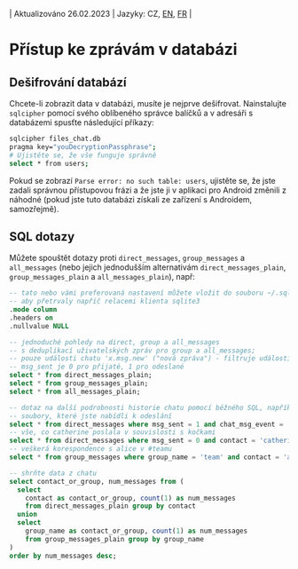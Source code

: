 | Aktualizováno 26.02.2023 | Jazyky: CZ, [EN](/docs/SQL.md), [FR](/docs/lang/fr/SQL.md) |

# Přístup ke zprávám v databázi

## Dešifrování databází

Chcete-li zobrazit data v databázi, musíte je nejprve dešifrovat. Nainstalujte `sqlcipher` pomocí svého oblíbeného správce balíčků a v adresáři s databázemi spusťte následující příkazy:
```bash
sqlcipher files_chat.db
pragma key="youDecryptionPassphrase";
# Ujistěte se, že vše funguje správně
select * from users;
```

Pokud se zobrazí `Parse error: no such table: users`, ujistěte se, že jste zadali správnou přístupovou frázi a že jste ji v aplikaci pro Android změnili z náhodné (pokud jste tuto databázi získali ze zařízení s Androidem, samozřejmě).

## SQL dotazy

Můžete spouštět dotazy proti `direct_messages`, `group_messages` a `all_messages` (nebo jejich jednodušším alternativám `direct_messages_plain`, `group_messages_plain` a `all_messages_plain`), např:

```sql
-- tato nebo vámi preferovaná nastavení můžete vložit do souboru ~/.sqliterc
-- aby přetrvaly napříč relacemi klienta sqlite3
.mode column
.headers on
.nullvalue NULL

-- jednoduché pohledy na direct, group a all_messages
-- s deduplikací uživatelských zpráv pro group a all_messages;
-- pouze události chatu 'x.msg.new' ("nová zpráva") - filtruje události služby;
-- msg_sent je 0 pro přijaté, 1 pro odeslané
select * from direct_messages_plain;
select * from group_messages_plain;
select * from all_messages_plain;

-- dotaz na další podrobnosti historie chatu pomocí běžného SQL, například:
-- soubory, které jste nabídli k odeslání
select * from direct_messages where msg_sent = 1 and chat_msg_event = 'x.file';
-- vše, co catherine poslala v souvislosti s kočkami
select * from direct_messages where msg_sent = 0 and contact = 'catherine' and msg_body like '%cats%';
-- veškerá korespondence s alice v #teamu
select * from group_messages where group_name = 'team' and contact = 'alice';

-- shrňte data z chatu
select contact_or_group, num_messages from (
  select
    contact as contact_or_group, count(1) as num_messages
    from direct_messages_plain group by contact
  union
  select
    group_name as contact_or_group, count(1) as num_messages
    from group_messages_plain group by group_name
)
order by num_messages desc;
```
